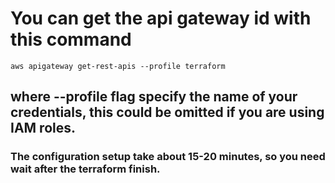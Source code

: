 # You can get the api gateway id with this command
    aws apigateway get-rest-apis --profile terraform
## where --profile flag specify the name of your credentials, this could be omitted if you are using IAM roles. 

### The configuration setup take about 15-20 minutes, so you need wait after the terraform finish.